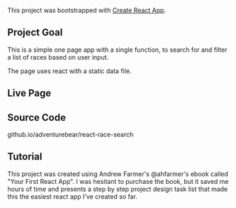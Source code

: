 This project was bootstrapped with [Create React App](https://github.com/facebookincubator/create-react-app).

## Project Goal
This is a simple one page app with a single function, to search for and filter a list of races based on user input.

The page uses react with a static data file.

## Live Page


## Source Code
github.io/adventurebear/react-race-search


## Tutorial
This project was created using Andrew Farmer's @ahfarmer's ebook called "Your First React App".  I was hesitant to purchase the book, but it saved me hours of time and presents a step by step project design task list that made this the easiest react app I've created so far.
